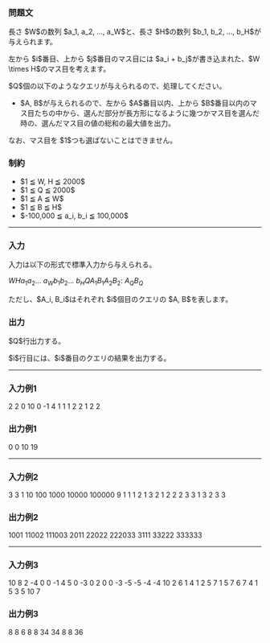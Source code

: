 
<div>

<div>

<div>

<section>

### **問題文**

<p>
長さ $W$の数列 $a_1, a_2, ..., a_W$と、長さ $H$の数列 $b_1, b_2, ..., b_H$が与えられます。
</p>

<p>
左から $i$番目、上から $j$番目のマス目には $a_i + b_j$が書き込まれた、$W \times H$のマス目を考えます。
</p>

<p>
$Q$個の以下のようなクエリが与えられるので、処理してください。
</p>

<ul>

<li>
$A, B$が与えられるので、左から $A$番目以内、上から $B$番目以内のマス目たちの中から、選んだ部分が長方形になるように幾つかマス目を選んだ時の、選んだマス目の値の総和の最大値を出力。
</li>

</ul>

<p>
なお、マス目を $1$つも選ばないことはできません。
</p>

</section>

</div>

<div>

<section>

### **制約**

<ul>

<li>
$1 ≦ W, H ≦ 2000$
</li>

<li>
$1 ≦ Q ≦ 2000$
</li>

<li>
$1 ≦ A ≦ W$
</li>

<li>
$1 ≦ B ≦ H$
</li>

<li>
$-100,000 ≦ a_i, b_i ≦ 100,000$
</li>

</ul>

</section>

</div>

---

<div>

<div>

<section>

### **入力**

<p>
入力は以下の形式で標準入力から与えられる。
</p>

<div>

$W$$H$$a_1$$a_2$... $a_W$$b_1$$b_2$... $b_H$$Q$$A_1$$B_1$$A_2$$B_2$:
$A_Q$$B_Q$
</div>

<p>
ただし、$A_i, B_i$はそれぞれ $i$個目のクエリの $A, B$を表します。
</p>

</section>

</div>

<div>

<section>

### **出力**

<p>
$Q$行出力する。
</p>

<p>
$i$行目には、$i$番目のクエリの結果を出力する。
</p>

</section>

</div>

</div>

---

<div>

<section>

### **入力例1**

<div>

2 2
0 10
0 -1
4
1 1
1 2
2 1
2 2

</div>

</section>

</div>

<div>

<section>

### **出力例1**

<div>

0
0
10
19

</div>

</section>

</div>

---

<div>

<section>

### **入力例2**

<div>

3 3
1 10 100
1000 10000 100000
9
1 1
1 2
1 3
2 1
2 2
2 3
3 1
3 2
3 3

</div>

</section>

</div>

<div>

<section>

### **出力例2**

<div>

1001
11002
111003
2011
22022
222033
3111
33222
333333

</div>

</section>

</div>

---

<div>

<section>

### **入力例3**

<div>

10 8
2 -4 0 0 -1 4 5 0 -3 0
2 0 0 -3 -5 -5 -4 -4
10
2 6
1 4
1 2
5 7
1 5
7 6
7 4
1 5
3 5
10 7

</div>

</section>

</div>

<div>

<section>

### **出力例3**

<div>

8
8
6
8
8
34
34
8
8
36

</div>

</section>

</div>

</div>

</div>

